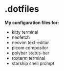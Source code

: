 # .dotfiles
**My configuration files for:**
- kitty terminal
- neofetch
- neovim text-editor
- picom compositor
- polybar status-bar
- roxterm terminal
- starship shell prompt
